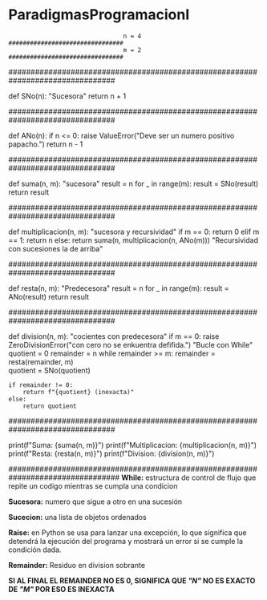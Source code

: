 # ParadigmasProgramacionI
                                    n = 4       ################################
                                    m = 2       ################################
################################################################################

def SNo(n):
    "Sucesora"
    return n + 1


################################################################################


def ANo(n):
    if n <= 0:
        raise ValueError("Deve ser un numero positivo papacho.")
    return n - 1


################################################################################


def suma(n, m):
    "sucesora"
    result = n
    for _ in range(m):
        result = SNo(result)
    return result


################################################################################


def multiplicacion(n, m):
    "sucesora y recursividad"
    if m == 0:
        return 0
    elif m == 1:
        return n
    else:
        return suma(n, multiplicacion(n, ANo(m))) 
        "Recursividad con sucesiones la de arriba"

################################################################################


def resta(n, m):
    "Predecesora"
    result = n
    for _ in range(m):
        result = ANo(result)
    return result


################################################################################


def division(n, m):
    "cocientes con predecesora"
    if m == 0:
        raise ZeroDivisionError("con cero no se enkuentra defifida.")
    "Bucle con While"
    quotient = 0
    remainder = n
    while remainder >= m:
        remainder = resta(remainder, m)  
        quotient = SNo(quotient)

    if remainder != 0:
        return f"{quotient} (inexacta)"
    else:
        return quotient


################################################################################


print(f"Suma: {suma(n, m)}")
print(f"Multiplicacion: {multiplicacion(n, m)}")
print(f"Resta: {resta(n, m)}")
print(f"Division: {division(n, m)}")

#################################################################################
**While:** estructura de control de flujo que repite un codigo mientras se cumpla una condicion

**Sucesora:** numero que sigue a otro en una sucesión

**Sucecion:** una lista de objetos ordenados

**Raise:** en Python se usa para lanzar una excepción, lo que significa que detendrá la ejecución del programa y mostrará un error si se cumple la condición dada.

**Remainder:** Residuo en division sobrante


**SI AL FINAL EL REMAINDER NO ES 0, SIGNIFICA QUE *"N"* NO ES EXACTO DE *"M"* POR ESO ES INEXACTA**
